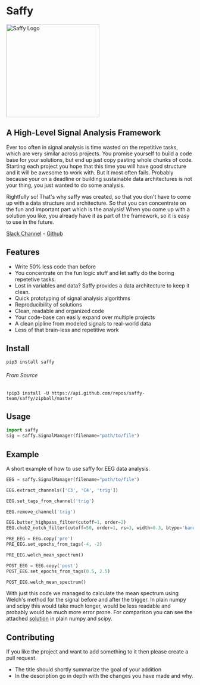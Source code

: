 # Saffy

<img src="https://res.cloudinary.com/ppierzc/image/upload/v1554243272/saffy_logo_hc4atf.png" width="250px" alt="Saffy Logo" />


## A High-Level Signal Analysis Framework

Ever too often in signal analysis is time wasted on the repetitive tasks, which are very similar across projects. You promise yourself
to build a code base for your solutions, but end up just copy pasting whole chunks of code. Starting each project you hope that this time you will
have good structure and it will be awesome to work with. But it most often fails.
Probably because your on a deadline or building sustainable data architectures is not your thing, you just wanted to do some analysis.

Rightfully so! That's why saffy was created, so that you don't have to come up with a data structure and architecture.
So that you can concentrate on the fun and important part which is the analysis! When you come up with a solution you like,
you already have it as part of the framework, so it is easy to use in the future.

[Slack Channel](https://join.slack.com/t/saffyworkspace/shared_invite/enQtNTg4NjMxMzY4MDUwLTAzYTUyNTllYWM1ODE5YzI0YTU3MDJkYTAzMGJjNDQ1MzIxZTY4MmQ5NDQyZTE2ODI2NTk5OTViNDgyZGY2ODc)
\- [Github](https://github.com/saffy-team/saffy)

## Features
- Write 50% less code than before
- You concentrate on the fun logic stuff and let saffy do the boring repetetive tasks.
- Lost in variables and data? Saffy provides a data architecture to keep it clean. 
- Quick prototyping of signal analysis algorithms
- Reproducibility of solutions
- Clean, readable and organized code
- Your code-base can easily expand over multiple projects
- A clean pipline from modeled signals to real-world data
- Less of that brain-less and repetitive work

## Install

`pip3 install saffy`

###### From Source

`!pip3 install -U https://api.github.com/repos/saffy-team/saffy/zipball/master`

## Usage
```python
import saffy
sig = saffy.SignalManager(filename="path/to/file")
```

## Example
A short example of how to use saffy for EEG data analysis.
```python
EEG = saffy.SignalManager(filename="path/to/file")

EEG.extract_channels(['C3', 'C4', 'trig'])

EEG.set_tags_from_channel('trig')

EEG.remove_channel('trig')

EEG.butter_highpass_filter(cutoff=1, order=2)
EEG.cheb2_notch_filter(cutoff=50, order=1, rs=3, width=0.3, btype='bandstop')

PRE_EEG = EEG.copy('pre')
PRE_EEG.set_epochs_from_tags(-4, -2)

PRE_EEG.welch_mean_spectrum()

POST_EEG = EEG.copy('post')
POST_EEG.set_epochs_from_tags(0.5, 2.5)

POST_EEG.welch_mean_spectrum()
```
With just this code we managed to calculate the mean spectrum using Welch's method for the signal before and after the trigger.
In plain numpy and scipy this would take much longer, would be less readable and probably would be much more error prone.
For comparison you can see the attached [solution](https://github.com/saffy-team/saffy/blob/master/examples/plain_numpy_scipy_EEG_example.py) in plain numpy and scipy.

## Contributing
If you like the project and want to add something to it then please create a pull request.

- The title should shortly summarize the goal of your addition
- In the description go in depth with the changes you have made and why.
